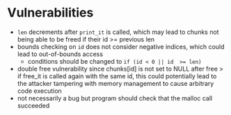 # Vulnerabilities

- `len` decrements after `print_it` is called, which may lead to chunks not being able to be freed if their id >= previous len 
- bounds checking on `id` does not consider negative indices, which could lead to out-of-bounds access
    - conditions should be changed to `if (id < 0 || id  >= len)`
- double free vulnerability since chunks[id] is not set to NULL after free > if free_it is called again with the same id,
this could potentially lead to the attacker tampering with memory management to cause arbitrary code execution 
- not necessarily a bug but program should check that the malloc call succeeded